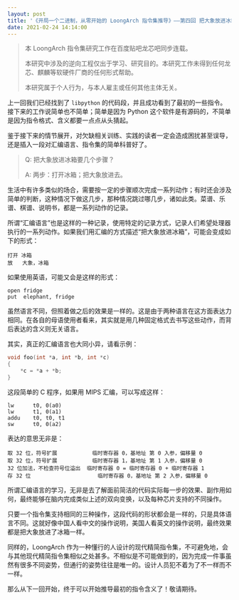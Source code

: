 ```yaml
---
layout: post
title: '《开局一个二进制，从零开始的 LoongArch 指令集推导》——第四回 把大象放进冰箱'
date: 2021-02-24 14:14:00
---
```


> 本 LoongArch 指令集研究工作在百度贴吧龙芯吧同步连载。
>
> 本研究中涉及的逆向工程仅出于学习、研究目的。本研究工作未得到任何龙芯、麒麟等软硬件厂商的任何形式帮助。
>
> 本研究属于个人行为，与本人雇主或任何其他主体无关。

上一回我们已经找到了 `libpython` 的代码段，并且成功看到了最初的一些指令。接下来的工作说简单也不简单；简单是因为 Python 这个软件是有源码的，不简单是因为指令格式、含义都要一点点从头猜起。

鉴于接下来的情节展开，对欠缺相关训练、实践的读者一定会造成困扰甚至误导，还是插入一段对汇编语言、指令集的简单科普好了。

> Q: 把大象放进冰箱要几个步骤？
>
> A: 两步：打开冰箱；把大象放进去。

生活中有许多类似的场合，需要按一定的步骤顺次完成一系列动作；有时还会涉及简单的判断，这种情况下做这几步，那种情况跳过哪几步，诸如此类。菜谱、乐谱、棋谱、说明书，都是一系列动作的记录。

所谓“汇编语言”也是这样的一种记录，使用特定的记录方式，记录人们希望处理器执行的一系列动作。如果我们用汇编的方式描述“把大象放进冰箱”，可能会变成如下的形式：

```plain
打开 冰箱
放   大象，冰箱
```

如果使用英语，可能又会是这样的形式：

```plain
open fridge
put  elephant, fridge
```

虽然语言不同，但照着做之后的效果是一样的。这是由于两种语言在这方面表达力相同。在各自的母语使用者看来，其实就是用几种固定格式去书写这些动作，而背后表达的含义则无关语言。

其实，真正的汇编语言也大同小异，请看示例：

```c
void foo(int *a, int *b, int *c)
{
    *c = *a + *b;
}
```

这段简单的 C 程序，如果用 MIPS 汇编，可以写成这样：

```plain
lw      t0, 0(a0)
lw      t1, 0(a1)
addu    t0, t0, t1
sw      t0, 0(a2)
```

表达的意思无非是：

```plain
取 32 位，符号扩展           临时寄存器 0，基地址 第 0 入参，偏移量 0
取 32 位，符号扩展           临时寄存器 1，基地址 第 1 入参，偏移量 0
32 位加法，不检查符号位溢出  临时寄存器 0 = 临时寄存器 0 + 临时寄存器 1
存 32 位                     临时寄存器 0，基地址 第 2 入参，偏移量 0
```

所谓汇编语言的学习，无非是去了解面前简洁的代码实际每一步的效果、副作用如何，最终能够在脑内完成类似上述的双向变换，以及每种芯片支持的不同操作。

只要一个指令集支持相同的三种操作，这段代码的形状都会是一样的，只是具体语言不同。这就好像中国人看中文的操作说明，美国人看英文的操作说明，最终效果都是把大象放进了冰箱一样。

同样的，LoongArch 作为一种懂行的人设计的现代精简指令集，不可避免地，会与其他现代精简指令集相似之处甚多。不相似是不可能做到的，因为完成一件事虽然有很多不同姿势，但通行的姿势往往是唯一的。设计人员犯不着为了不一样而不一样。

那么从下一回开始，终于可以开始推导最初的指令含义了！敬请期待。
